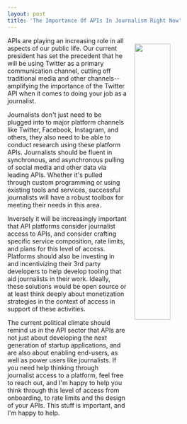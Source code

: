 ```yaml
---
layout: post
title: 'The Importance Of APIs In Journalism Right Now'
---
```

<p><img style="padding: 15px;" src="https://s3.amazonaws.com/kinlane-productions/bw-icons/bw-news-icon.png" alt="" width="40%" align="right" /></p>
<p>APIs are playing an increasing role in all aspects of our public life. Our current president has set the precedent that he will be using Twitter as a primary communication channel, cutting off traditional media and other channels--amplifying the importance of the Twitter API when it comes to doing your job as a journalist.</p>
<p>Journalists don't just need to be plugged into to major platform channels like Twitter, Facebook, Instagram, and others, they also need to be able to conduct research using these platform APIs. Journalists should be fluent in synchronous, and asynchronous pulling of social media and other data via leading APIs. Whether it's pulled through custom programming or using existing tools and services, successful journalists will have a robust toolbox for meeting their needs in this area.</p>
<p>Inversely it will be increasingly important that API platforms consider journalist access to APIs, and consider crafting specific service composition, rate limits, and plans for this level of access. Platforms should also be investing in and incentivizing their 3rd party developers to help develop tooling that aid journalists in their work. Ideally, these solutions would be open source&nbsp;or at least think deeply about monetization strategies in the context of access in support of these activities.</p>
<p>The current political climate should remind us in the API sector that APIs are not just about developing the next generation of startup applications, and are also about enabling end-users, as well as power users like journalists. If you need help thinking through journalist access to a platform, feel free to reach out, and I'm happy to help you think through this level of access from onboarding, to rate limits and the design of your APIs. This stuff is important, and I'm happy to help.</p>